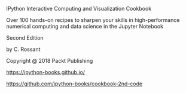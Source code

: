 IPython Interactive Computing and Visualization Cookbook

Over 100 hands-on recipes to sharpen your skills in high-performance numerical computing and data science in the Jupyter Notebook

Second Edition

by C. Rossant

Copyright @ 2018 Packt Publishing

https://ipython-books.github.io/

https://github.com/ipython-books/cookbook-2nd-code
